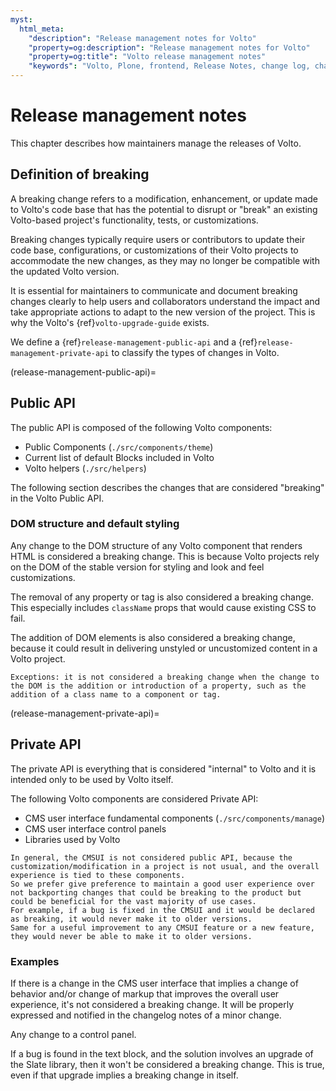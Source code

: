 ```yaml
---
myst:
  html_meta:
    "description": "Release management notes for Volto"
    "property=og:description": "Release management notes for Volto"
    "property=og:title": "Volto release management notes"
    "keywords": "Volto, Plone, frontend, Release Notes, change log, changelog, change history"
---
```


# Release management notes

This chapter describes how maintainers manage the releases of Volto.

## Definition of breaking

A breaking change refers to a modification, enhancement, or update made to Volto's code base that has the potential to disrupt or "break" an existing Volto-based project's functionality, tests, or customizations.

Breaking changes typically require users or contributors to update their code base, configurations, or customizations of their Volto projects to accommodate the new changes, as they may no longer be compatible with the updated Volto version.

It is essential for maintainers to communicate and document breaking changes clearly to help users and collaborators understand the impact and take appropriate actions to adapt to the new version of the project.
This is why the Volto's {ref}`volto-upgrade-guide` exists.

We define a {ref}`release-management-public-api` and a {ref}`release-management-private-api` to classify the types of changes in Volto.


(release-management-public-api)=

## Public API

The public API is composed of the following Volto components:

- Public Components (`./src/components/theme`)
- Current list of default Blocks included in Volto
- Volto helpers (`./src/helpers`)

The following section describes the changes that are considered "breaking" in the Volto Public API.


### DOM structure and default styling

Any change to the DOM structure of any Volto component that renders HTML is considered a breaking change.
This is because Volto projects rely on the DOM of the stable version for styling and look and feel customizations.

The removal of any property or tag is also considered a breaking change.
This especially includes `className` props that would cause existing CSS to fail.

The addition of DOM elements is also considered a breaking change, because it could result in delivering unstyled or uncustomized content in a Volto project.

```{note}
Exceptions: it is not considered a breaking change when the change to the DOM is the addition or introduction of a property, such as the addition of a class name to a component or tag.
```


(release-management-private-api)=

## Private API

The private API is everything that is considered "internal" to Volto and it is intended only to be used by Volto itself.

The following Volto components are considered Private API:

- CMS user interface fundamental components (`./src/components/manage`)
- CMS user interface control panels
- Libraries used by Volto

```{note}
In general, the CMSUI is not considered public API, because the customization/modification in a project is not usual, and the overall experience is tied to these components.
So we prefer give preference to maintain a good user experience over not backporting changes that could be breaking to the product but could be beneficial for the vast majority of use cases.
For example, if a bug is fixed in the CMSUI and it would be declared as breaking, it would never make it to older versions.
Same for a useful improvement to any CMSUI feature or a new feature, they would never be able to make it to older versions.
```

### Examples

If there is a change in the CMS user interface that implies a change of behavior and/or change of markup that improves the overall user experience, it's not considered a breaking change.
It will be properly expressed and notified in the changelog notes of a minor change.

Any change to a control panel.

If a bug is found in the text block, and the solution involves an upgrade of the Slate library, then it won't be considered a breaking change.
This is true, even if that upgrade implies a breaking change in itself.
